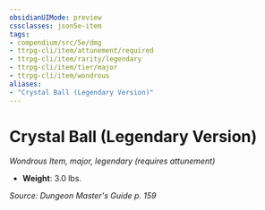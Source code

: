 ```yaml
---
obsidianUIMode: preview
cssclasses: json5e-item
tags:
- compendium/src/5e/dmg
- ttrpg-cli/item/attunement/required
- ttrpg-cli/item/rarity/legendary
- ttrpg-cli/item/tier/major
- ttrpg-cli/item/wondrous
aliases: 
- "Crystal Ball (Legendary Version)"
---
```

# Crystal Ball (Legendary Version)
*Wondrous Item, major, legendary (requires attunement)*  

- **Weight**: 3.0 lbs.

*Source: Dungeon Master's Guide p. 159*